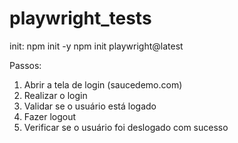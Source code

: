 # playwright_tests

init:
npm init -y
npm init playwright@latest

Passos:
1. Abrir a tela de login (saucedemo.com)
2. Realizar o login
3. Validar se o usuário está logado
4. Fazer logout
5. Verificar se o usuário foi deslogado com sucesso